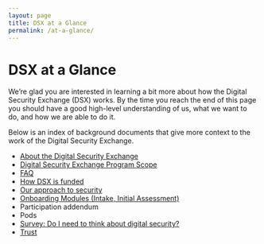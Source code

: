 ```yaml
---
layout: page
title: DSX at a Glance
permalink: /at-a-glance/
---
```


# DSX at a Glance

We’re glad you are interested in learning a bit more about how the Digital Security Exchange (DSX) works. By the time you reach the end of this page you should have a good high-level understanding of us, what we want to do, and how we are able to do it.

Below is an index of background documents that give more context to the work of the Digital Security Exchange.

- [About the Digital Security Exchange](/about)
- [Digital Security Exchange Program Scope](/partnership)
- [FAQ](/about#faq)
- [How DSX is funded](/about#funding)
- [Our approach to security](/security)
- [Onboarding Modules (Intake, Initial Assessment)](/modules)
- Participation addendum
- Pods
- [Survey: Do I need to think about digital security?](https://docs.google.com/forms/d/e/1FAIpQLSd3BV2e4Pd1nYXYSfqTeUOcuL6NzfKePJsxIApISizxpGaMag/viewform)
- [Trust](/trust)
